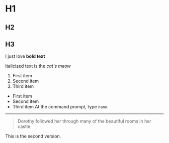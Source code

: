 # H1
## H2
## H3
I just love **bold text**

Italicized text is the *cat's meow*
1. First item
2. Second item
3. Third item
- First item
- Second item
- Third item
At the command prompt, type `nano`.
---
> Dorothy followed her through many of the beautiful rooms in her castle.

This is the second version.